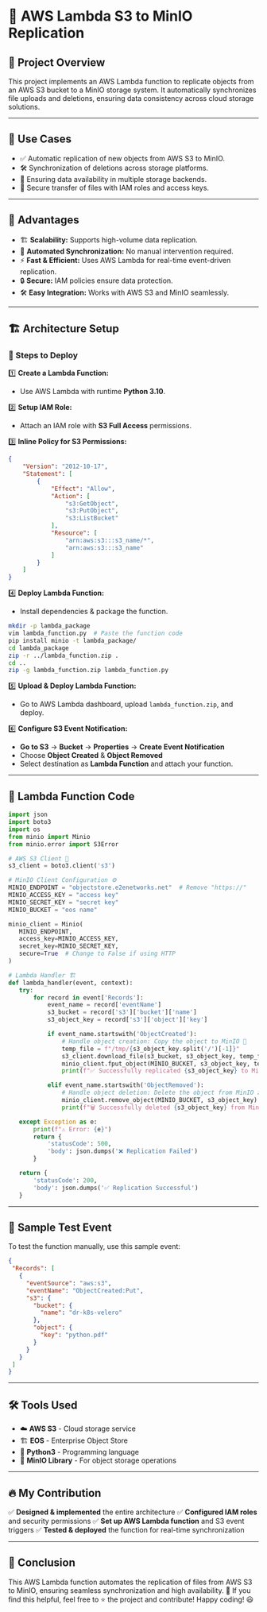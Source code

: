 # 🚀 AWS Lambda S3 to MinIO Replication

## 📌 Project Overview
This project implements an AWS Lambda function to replicate objects from an AWS S3 bucket to a MinIO storage system. It automatically synchronizes file uploads and deletions, ensuring data consistency across cloud storage solutions.

---

## 🎯 Use Cases
- ✅ Automatic replication of new objects from AWS S3 to MinIO.
- 🛠️ Synchronization of deletions across storage platforms.
- 🔄 Ensuring data availability in multiple storage backends.
- 🔐 Secure transfer of files with IAM roles and access keys.

---

## 🚀 Advantages
- 🏗️ **Scalability:** Supports high-volume data replication.
- 🔄 **Automated Synchronization:** No manual intervention required.
- ⚡ **Fast & Efficient:** Uses AWS Lambda for real-time event-driven replication.
- 🔒 **Secure:** IAM policies ensure data protection.
- 🛠️ **Easy Integration:** Works with AWS S3 and MinIO seamlessly.

---

## 🏗️ Architecture Setup
### 📝 Steps to Deploy
1️⃣ **Create a Lambda Function:**
   - Use AWS Lambda with runtime **Python 3.10**.

2️⃣ **Setup IAM Role:**
   - Attach an IAM role with **S3 Full Access** permissions.

3️⃣ **Inline Policy for S3 Permissions:**
```json
{
    "Version": "2012-10-17",
    "Statement": [
        {
            "Effect": "Allow",
            "Action": [
                "s3:GetObject",
                "s3:PutObject",
                "s3:ListBucket"
            ],
            "Resource": [
                "arn:aws:s3:::s3_name/*",
                "arn:aws:s3:::s3_name"
            ]
        }
    ]
}
```

4️⃣ **Deploy Lambda Function:**
   - Install dependencies & package the function.

```sh
mkdir -p lambda_package
vim lambda_function.py  # Paste the function code
pip install minio -t lambda_package/
cd lambda_package
zip -r ../lambda_function.zip .
cd ..
zip -g lambda_function.zip lambda_function.py
```

5️⃣ **Upload & Deploy Lambda Function:**
   - Go to AWS Lambda dashboard, upload `lambda_function.zip`, and deploy.

6️⃣ **Configure S3 Event Notification:**
   - **Go to S3** → **Bucket** → **Properties** → **Create Event Notification**
   - Choose **Object Created** & **Object Removed**
   - Select destination as **Lambda Function** and attach your function.

---

## 📜 Lambda Function Code
```python
import json
import boto3
import os
from minio import Minio
from minio.error import S3Error

# AWS S3 Client 🎯
s3_client = boto3.client('s3')

# MinIO Client Configuration ⚙️
MINIO_ENDPOINT = "objectstore.e2enetworks.net"  # Remove "https://"
MINIO_ACCESS_KEY = "access key"
MINIO_SECRET_KEY = "secret key"
MINIO_BUCKET = "eos name"

minio_client = Minio(
   MINIO_ENDPOINT,
   access_key=MINIO_ACCESS_KEY,
   secret_key=MINIO_SECRET_KEY,
   secure=True  # Change to False if using HTTP
)

# Lambda Handler 🏗️
def lambda_handler(event, context):
   try:
       for record in event['Records']:
           event_name = record['eventName']
           s3_bucket = record['s3']['bucket']['name']
           s3_object_key = record['s3']['object']['key']

           if event_name.startswith('ObjectCreated'):
               # Handle object creation: Copy the object to MinIO 🚀
               temp_file = f"/tmp/{s3_object_key.split('/')[-1]}"
               s3_client.download_file(s3_bucket, s3_object_key, temp_file)
               minio_client.fput_object(MINIO_BUCKET, s3_object_key, temp_file)
               print(f"✅ Successfully replicated {s3_object_key} to MinIO")

           elif event_name.startswith('ObjectRemoved'):
               # Handle object deletion: Delete the object from MinIO ❌
               minio_client.remove_object(MINIO_BUCKET, s3_object_key)
               print(f"🗑️ Successfully deleted {s3_object_key} from MinIO")

   except Exception as e:
       print(f"⚠️ Error: {e}")
       return {
           'statusCode': 500,
           'body': json.dumps('❌ Replication Failed')
       }

   return {
       'statusCode': 200,
       'body': json.dumps('✅ Replication Successful')
   }
```

---

## 📌 Sample Test Event
To test the function manually, use this sample event:
```json
{
 "Records": [
   {
     "eventSource": "aws:s3",
     "eventName": "ObjectCreated:Put",
     "s3": {
       "bucket": {
         "name": "dr-k8s-velero"
       },
       "object": {
         "key": "python.pdf"
       }
     }
   }
 ]
}
```

---

## 🛠️ Tools Used
- ☁️ **AWS S3** - Cloud storage service
- 🏗️ **EOS** - Enterprise Object Store
- 🐍 **Python3** - Programming language
- 🔧 **MinIO Library** - For object storage operations

---

## 🔥 My Contribution
✅ **Designed & implemented** the entire architecture
✅ **Configured IAM roles** and security permissions
✅ **Set up AWS Lambda function** and S3 event triggers
✅ **Tested & deployed** the function for real-time synchronization

---

## 📢 Conclusion
This AWS Lambda function automates the replication of files from AWS S3 to MinIO, ensuring seamless synchronization and high availability. 🚀 If you find this helpful, feel free to ⭐ the project and contribute! Happy coding! 😃
